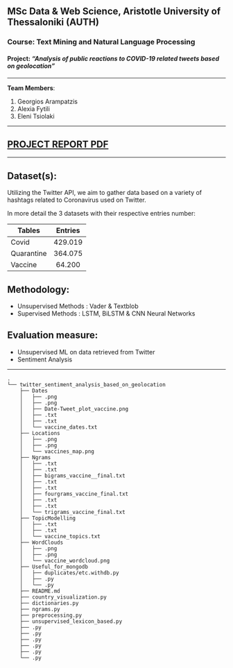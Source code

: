 ## MSc Data & Web Science, Aristotle University of Thessaloniki (AUTH)
### Course: Text Mining and Natural Language Processing
#### Project: *“Analysis of public reactions to COVID-19 related tweets based on geolocation”*
----------------------------------------------------
**Team Members**:
1. Georgios Arampatzis
2. Alexia Fytili
3. Eleni Tsiolaki

----------------------------------------------------

## [PROJECT REPORT PDF](https://drive.google.com/file/d/1TqKVmbV1fPO6cM1QEBT-2u31Rmjo70dg/view?usp=sharing)

----------------------------------------------------

## Dataset(s):
Utilizing the Twitter API, we aim to gather data based on a variety of hashtags related to Coronavirus used on Twitter.

In more detail the 3 datasets with their respective entries number:  

| Tables        | Entries       |
| ------------- |:-------------:|
| Covid         | 429.019       |
| Quarantine    | 364.075       | 
| Vaccine       | 64.200        | 

## Methodology:
- Unsupervised Methods : Vader & Textblob
- Supervised Methods : LSTM, BiLSTM & CNN Neural Networks

## Evaluation measure:
- Unsupervised ML on data retrieved from Twitter
- Sentiment Analysis

----------------------------------------------------

```
.
└── twitter_sentiment_analysis_based_on_geolocation
    ├── Dates
    │   ├── .png
    │   ├── .png
    │   ├── Date-Tweet_plot_vaccine.png
    │   ├── .txt
    │   ├── .txt
    │   └── vaccine_dates.txt
    ├── Locations
    │   ├── .png
    │   ├── .png
    │   └── vaccines_map.png
    ├── Ngrams
    │   ├── .txt
    │   ├── .txt
    │   ├── bigrams_vaccine__final.txt
    │   ├── .txt
    │   ├── .txt
    │   ├── fourgrams_vaccine_final.txt
    │   ├── .txt
    │   ├── .txt
    │   └── trigrams_vaccine_final.txt
    ├── TopicModelling
    │   ├── .txt 
    │   ├── .txt
    │   └── vaccine_topics.txt
    ├── WordClouds
    │   ├── .png
    │   ├── .png
    │   └── vaccine_wordcloud.png
    ├── Useful_for_mongodb
    │   ├── duplicates/etc.withdb.py
    │   ├── .py
    │   └── .py
    ├── README.md
    ├── country_visualization.py
    ├── dictionaries.py
    ├── ngrams.py
    ├── preprocessing.py
    ├── unsupervised_lexicon_based.py
    ├── .py
    ├── .py
    ├── .py
    ├── .py
    ├── .py
    └── .py
```
